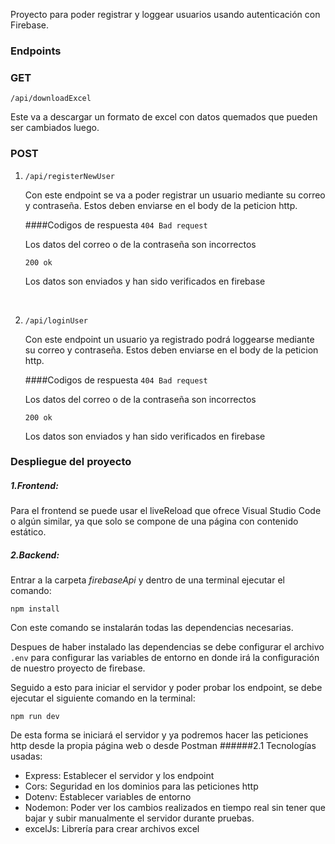 Proyecto para poder registrar y loggear usuarios usando autenticación con Firebase.
### Endpoints
### GET

`/api/downloadExcel`

Este va a descargar un formato de excel con datos quemados que pueden ser cambiados luego.

### POST
1.  `/api/registerNewUser`

	Con este endpoint se va a poder registrar un usuario mediante su correo y contraseña. Estos deben enviarse en el body de la peticion http.

	####Codigos de respuesta
	`404 Bad request`

	Los datos del correo o de la contraseña son incorrectos

	`200 ok`

	Los datos son enviados y han sido verificados en firebase
<br>

2.  `/api/loginUser`

	Con este endpoint un usuario ya registrado podrá loggearse mediante su correo y contraseña. Estos deben enviarse en el body de la peticion http.

	####Codigos de respuesta
	`404 Bad request`

	Los datos del correo o de la contraseña son incorrectos

	`200 ok`

	Los datos son enviados y han sido verificados en firebase

### Despliegue del proyecto
##### 1.Frontend:
Para el frontend se puede usar el liveReload que ofrece Visual Studio Code o algún similar, ya que solo se compone de una página con contenido estático.
##### 2.Backend:
Entrar a la carpeta *firebaseApi* y dentro de una terminal ejecutar el comando:

	npm install

Con este comando se instalarán todas las dependencias necesarias.

Despues de haber instalado las dependencias se debe configurar el archivo `.env` para configurar las variables de entorno en donde irá la configuración de nuestro proyecto de firebase.

Seguido a esto para iniciar el servidor y poder probar los endpoint, se debe ejecutar el siguiente comando en la terminal:

	npm run dev

De esta forma se iniciará el servidor y ya podremos hacer las peticiones http desde la propia página web o desde Postman
######2.1 Tecnologías usadas:
- Express: Establecer el servidor y los endpoint
- Cors: Seguridad en los dominios para las peticiones http
- Dotenv: Establecer variables de entorno
- Nodemon: Poder ver los cambios realizados en tiempo real sin tener que bajar y subir manualmente el servidor durante pruebas.
- excelJs: Librería para crear archivos excel
